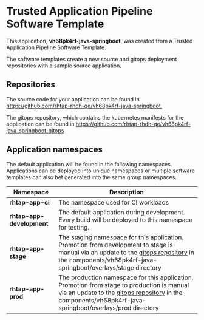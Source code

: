 # Trusted Application Pipeline Software Template

This application, **vh68pk4rf-java-springboot**, was created from a Trusted Application Pipeline Software Template.

The software templates create a new source and gitops deployment repositories with a sample source application. 

## Repositories

The source code for your application can be found in [https://github.com/rhtap-rhdh-qe/vh68pk4rf-java-springboot ](https://github.com/rhtap-rhdh-qe/vh68pk4rf-java-springboot ).
 
The gitops repository, which contains the kubernetes manifests for the application can be found in 
[https://github.com/rhtap-rhdh-qe/vh68pk4rf-java-springboot-gitops ](https://github.com/rhtap-rhdh-qe/vh68pk4rf-java-springboot-gitops ) 

## Application namespaces 

The default application will be found in the following namespaces. Applications can be deployed into unique namespaces or multiple software templates can also bet generated into the same group namespaces.  

|  Namespace   |  Description   |  
| -------- | -------- |
| **rhtap-app-ci** | The namespace used for CI workloads |
| **rhtap-app-development** | The default application during development. Every build will be deployed to this namespace for testing. |
| **rhtap-app-stage** | The staging namespace for this application. Promotion from development to stage is manual via an update to the [gitops repository](https://github.com/rhtap-rhdh-qe/vh68pk4rf-java-springboot-gitops ) in the components/vh68pk4rf-java-springboot/overlays/stage directory |
| **rhtap-app-prod** | The production namespace for this application. Promotion from stage to production is manual via an update to the [gitops repository](https://github.com/rhtap-rhdh-qe/vh68pk4rf-java-springboot-gitops ) in the components/vh68pk4rf-java-springboot/overlays/prod directory |